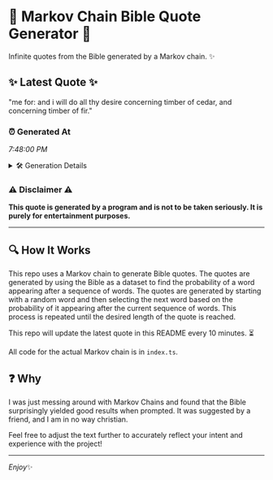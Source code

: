 # 📖 Markov Chain Bible Quote Generator 📖

Infinite quotes from the Bible generated by a Markov chain. ✨

## ✨ Latest Quote ✨
"me for: and i will do all thy desire concerning timber of cedar, and concerning timber of fir."

### ⏰ Generated At
*7:48:00 PM*

<details>
    <summary>🛠️ Generation Details</summary>
    <p>
        <strong>🌱 Seed:</strong> me<br>
        <strong>🔄 Iterations:</strong> 17<br>
        <strong>📜 Context History:</strong><br>[ me ]: for:<br>[ me, for: ]: and<br>[ me, for:, and ]: i<br>[ me, for:, and, i ]: will<br>[ me, for:, and, i, will ]: do<br>[ me, for:, and, i, will, do ]: all<br>[ for:, and, i, will, do, all ]: thy<br>[ and, i, will, do, all, thy ]: desire<br>[ i, will, do, all, thy, desire ]: concerning<br>[ will, do, all, thy, desire, concerning ]: timber<br>[ do, all, thy, desire, concerning, timber ]: of<br>[ all, thy, desire, concerning, timber, of ]: cedar,<br>[ thy, desire, concerning, timber, of, cedar, ]: and<br>[ desire, concerning, timber, of, cedar,, and ]: concerning<br>[ concerning, timber, of, cedar,, and, concerning ]: timber<br>[ timber, of, cedar,, and, concerning, timber ]: of<br>[ of, cedar,, and, concerning, timber, of ]: fir.<br>
    </p>
</details>

### ⚠️ Disclaimer ⚠️
**This quote is generated by a program and is not to be taken seriously. It is purely for entertainment purposes.**

---

## 🔍 How It Works

This repo uses a Markov chain to generate Bible quotes. The quotes are generated by using the Bible as a dataset to find the probability of a word appearing after a sequence of words. The quotes are generated by starting with a random word and then selecting the next word based on the probability of it appearing after the current sequence of words. This process is repeated until the desired length of the quote is reached.

This repo will update the latest quote in this README every 10 minutes. ⏳

All code for the actual Markov chain is in `index.ts`.

## ❓ Why

I was just messing around with Markov Chains and found that the Bible surprisingly yielded good results when prompted. 
It was suggested by a friend, and I am in no way christian.

Feel free to adjust the text further to accurately reflect your intent and experience with the project!

---

*Enjoy*✨
